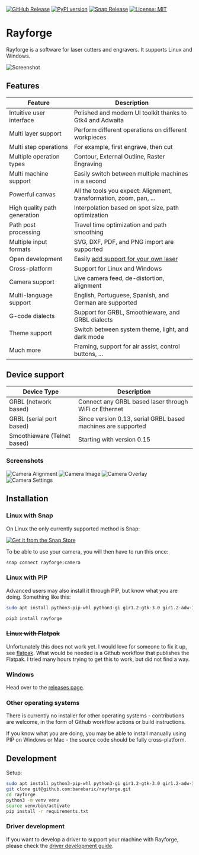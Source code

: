 [![GitHub Release](https://img.shields.io/github/release/barebaric/rayforge.svg?style=flat)](https://github.com/barebaric/rayforge/releases/)
[![PyPI version](https://img.shields.io/pypi/v/rayforge)](https://pypi.org/project/rayforge/)
[![Snap Release](https://snapcraft.io/rayforge/badge.svg)](https://snapcraft.io/rayforge)
[![License: MIT](https://img.shields.io/badge/License-MIT-yellow.svg)](https://opensource.org/licenses/MIT)

# Rayforge

Rayforge is a software for laser cutters and engravers.
It supports Linux and Windows.

![Screenshot](docs/ss-main.png)

## Features

| Feature                      | Description                                                         |
| ---------------------------- | ------------------------------------------------------------------- |
| Intuitive user interface     | Polished and modern UI toolkit thanks to Gtk4 and Adwaita           |
| Multi layer support          | Perform different operations on different workpieces                |
| Multi step operations        | For example, first engrave, then cut                                |
| Multiple operation types     | Contour, External Outline, Raster Engraving                         |
| Multi machine support        | Easily switch between multiple machines in a second                 |
| Powerful canvas              | All the tools you expect: Alignment, transformation, zoom, pan, ... |
| High quality path generation | Interpolation based on spot size, path optimization                 |
| Path post processing         | Travel time optimization and path smoothing                         |
| Multiple input formats       | SVG, DXF, PDF, and PNG import are supported                         |
| Open development             | Easily [add support for your own laser](docs/driver.md)             |
| Cross-platform               | Support for Linux and Windows                                       |
| Camera support               | Live camera feed, de-distortion, alignment                          |
| Multi-language support       | English, Portuguese, Spanish, and German are supported              |
| G-code dialects              | Support for GRBL, Smoothieware, and GRBL dialects                   |
| Theme support                | Switch between system theme, light, and dark mode                   |
| Much more                    | Framing, support for air assist, control buttons, ...               |

## Device support

| Device Type                 | Description                                                  |
| --------------------------- | ------------------------------------------------------------ |
| GRBL (network based)        | Connect any GRBL based laser through WiFi or Ethernet        |
| GRBL (serial port based)    | Since version 0.13, serial GRBL based machines are supported |
| Smoothieware (Telnet based) | Starting with version 0.15                                   |

### Screenshots

![Camera Alignment](docs/camera-alignment.png)
![Camera Image](docs/camera-image.png)
![Camera Overlay](docs/camera-overlay.png)
![Camera Settings](docs/camera-settings.png)

## Installation

### Linux with Snap

On Linux the only currently supported method is Snap:

[![Get it from the Snap Store](https://snapcraft.io/en/light/install.svg)](https://snapcraft.io/rayforge)

To be able to use your camera, you will then have to run this once:

```bash
snap connect rayforge:camera
```

### Linux with PIP

Advanced users may also install it through PIP, but know what you are doing. Something like this:

```bash
sudo apt install python3-pip-whl python3-gi gir1.2-gtk-3.0 gir1.2-adw-1 gir1.2-gdkpixbuf-2.0 libgirepository-1.0-dev libgirepository-2.0-0 libvips42t64 libpotrace-dev libagg-dev libadwaita-1-0 libopencv-dev

pip3 install rayforge
```

### ~~Linux with Flatpak~~

Unfortunately this does not work yet. I would love for someone to fix it up, see [flatpak](flatpak/).
What would be needed is a Github workflow that publishes the Flatpak. I tried many hours trying
to get this to work, but did not find a way.

### Windows

Head over to the [releases page](https://github.com/barebaric/rayforge/releases/).

### Other operating systems

There is currently no installer for other operating systems - contributions are
welcome, in the form of Github workflow actions or build instructions.

If you know what you are doing, you may be able to install manually using
PIP on Windows or Mac - the source code should be fully cross-platform.

## Development

Setup:

```bash
sudo apt install python3-pip-whl python3-gi gir1.2-gtk-3.0 gir1.2-adw-1 libgirepository-1.0-dev libgirepository-2.0-0 libvips42t64
git clone git@github.com:barebaric/rayforge.git
cd rayforge
python3 -m venv venv
source venv/bin/activate
pip install -r requirements.txt
```

### Driver development

If you want to develop a driver to support your machine with Rayforge,
please check the [driver development guide](docs/driver.md).
